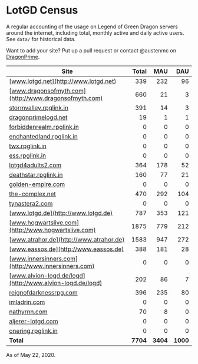 # LotGD Census
A regular accounting of the usage on Legend of Green Dragon servers around the internet, including total, monthly active and daily active users. See `data/` for historical data.

Want to add your site? Put up a pull request or contact @austenmc on [DragonPrime](http://dragonprime.net).


Site | Total | MAU | DAU
--- | ---:| ---:| ---:
[www.lotgd.net](http://www.lotgd.net)|339|232|96
[www.dragonsofmyth.com](http://www.dragonsofmyth.com)|660|21|3
[stormvalley.rpglink.in](http://stormvalley.rpglink.in)|391|14|3
[dragonprimelogd.net](http://dragonprimelogd.net)|19|1|1
[forbiddenrealm.rpglink.in](http://forbiddenrealm.rpglink.in)|0|0|0
[enchantedland.rpglink.in](http://enchantedland.rpglink.in)|0|0|0
[twx.rpglink.in](http://twx.rpglink.in)|0|0|0
[ess.rpglink.in](http://ess.rpglink.in)|0|0|0
[lotgd4adults2.com](http://lotgd4adults2.com)|364|178|52
[deathstar.rpglink.in](http://deathstar.rpglink.in)|160|77|21
[golden-empire.com](http://golden-empire.com)|0|0|0
[the-complex.net](http://the-complex.net)|470|292|104
[tynastera2.com](http://tynastera2.com)|0|0|0
[www.lotgd.de](http://www.lotgd.de)|787|353|121
[www.hogwartslive.com](http://www.hogwartslive.com)|1875|779|212
[www.atrahor.de](http://www.atrahor.de)|1583|947|272
[www.eassos.de](http://www.eassos.de)|388|181|28
[www.innersinners.com](http://www.innersinners.com)|0|0|0
[www.alvion-logd.de/logd](http://www.alvion-logd.de/logd)|202|86|7
[reignofdarknessrpg.com](http://reignofdarknessrpg.com)|396|235|80
[imladrin.com](http://imladrin.com)|0|0|0
[nathyrnn.com](http://nathyrnn.com)|70|8|0
[aljerer-lotgd.com](http://aljerer-lotgd.com)|0|0|0
[onering.rpglink.in](http://onering.rpglink.in)|0|0|0
**Total**|**7704**|**3404**|**1000**

As of May 22, 2020.
